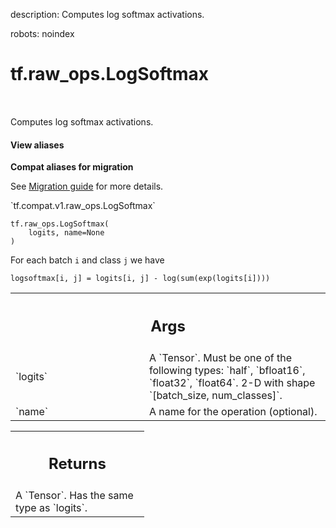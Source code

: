 description: Computes log softmax activations.

robots: noindex

# tf.raw_ops.LogSoftmax

<!-- Insert buttons and diff -->

<table class="tfo-notebook-buttons tfo-api nocontent" align="left">

</table>



Computes log softmax activations.

<section class="expandable">
  <h4 class="showalways">View aliases</h4>
  <p>
<b>Compat aliases for migration</b>
<p>See
<a href="https://www.tensorflow.org/guide/migrate">Migration guide</a> for
more details.</p>
<p>`tf.compat.v1.raw_ops.LogSoftmax`</p>
</p>
</section>

<pre class="devsite-click-to-copy prettyprint lang-py tfo-signature-link">
<code>tf.raw_ops.LogSoftmax(
    logits, name=None
)
</code></pre>



<!-- Placeholder for "Used in" -->

For each batch `i` and class `j` we have

    logsoftmax[i, j] = logits[i, j] - log(sum(exp(logits[i])))

<!-- Tabular view -->
 <table class="responsive fixed orange">
<colgroup><col width="214px"><col></colgroup>
<tr><th colspan="2"><h2 class="add-link">Args</h2></th></tr>

<tr>
<td>
`logits`
</td>
<td>
A `Tensor`. Must be one of the following types: `half`, `bfloat16`, `float32`, `float64`.
2-D with shape `[batch_size, num_classes]`.
</td>
</tr><tr>
<td>
`name`
</td>
<td>
A name for the operation (optional).
</td>
</tr>
</table>



<!-- Tabular view -->
 <table class="responsive fixed orange">
<colgroup><col width="214px"><col></colgroup>
<tr><th colspan="2"><h2 class="add-link">Returns</h2></th></tr>
<tr class="alt">
<td colspan="2">
A `Tensor`. Has the same type as `logits`.
</td>
</tr>

</table>

